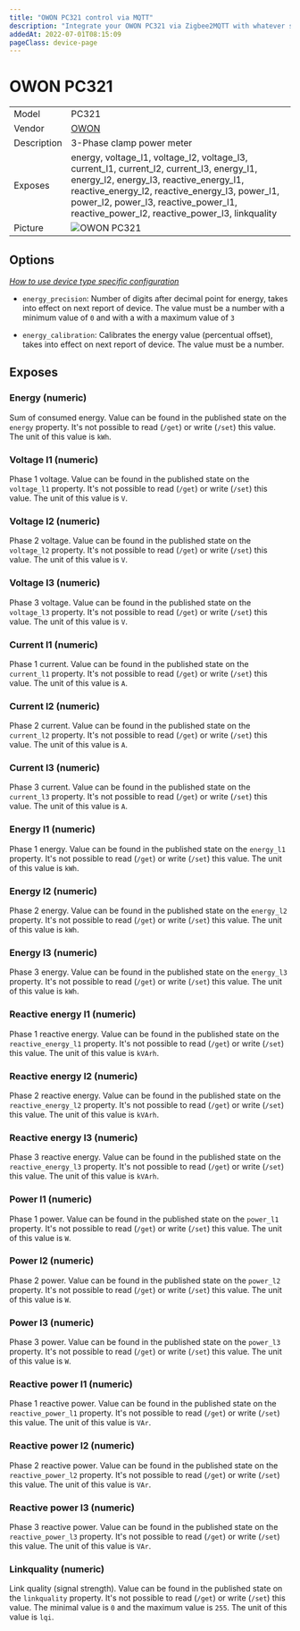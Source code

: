 ```yaml
---
title: "OWON PC321 control via MQTT"
description: "Integrate your OWON PC321 via Zigbee2MQTT with whatever smart home infrastructure you are using without the vendor's bridge or gateway."
addedAt: 2022-07-01T08:15:09
pageClass: device-page
---
```


<!-- !!!! -->
<!-- ATTENTION: This file is auto-generated through docgen! -->
<!-- You can only edit the "Notes"-Section between the two comment lines "Notes BEGIN" and "Notes END". -->
<!-- Do not use h1 or h2 heading within "## Notes"-Section. -->
<!-- !!!! -->

# OWON PC321

|     |     |
|-----|-----|
| Model | PC321  |
| Vendor  | [OWON](/supported-devices/#v=OWON)  |
| Description | 3-Phase clamp power meter |
| Exposes | energy, voltage_l1, voltage_l2, voltage_l3, current_l1, current_l2, current_l3, energy_l1, energy_l2, energy_l3, reactive_energy_l1, reactive_energy_l2, reactive_energy_l3, power_l1, power_l2, power_l3, reactive_power_l1, reactive_power_l2, reactive_power_l3, linkquality |
| Picture | ![OWON PC321](https://www.zigbee2mqtt.io/images/devices/PC321.jpg) |


<!-- Notes BEGIN: You can edit here. Add "## Notes" headline if not already present. -->


<!-- Notes END: Do not edit below this line -->



## Options
*[How to use device type specific configuration](../guide/configuration/devices-groups.md#specific-device-options)*

* `energy_precision`: Number of digits after decimal point for energy, takes into effect on next report of device. The value must be a number with a minimum value of `0` and with a with a maximum value of `3`

* `energy_calibration`: Calibrates the energy value (percentual offset), takes into effect on next report of device. The value must be a number.


## Exposes

### Energy (numeric)
Sum of consumed energy.
Value can be found in the published state on the `energy` property.
It's not possible to read (`/get`) or write (`/set`) this value.
The unit of this value is `kWh`.

### Voltage l1 (numeric)
Phase 1 voltage.
Value can be found in the published state on the `voltage_l1` property.
It's not possible to read (`/get`) or write (`/set`) this value.
The unit of this value is `V`.

### Voltage l2 (numeric)
Phase 2 voltage.
Value can be found in the published state on the `voltage_l2` property.
It's not possible to read (`/get`) or write (`/set`) this value.
The unit of this value is `V`.

### Voltage l3 (numeric)
Phase 3 voltage.
Value can be found in the published state on the `voltage_l3` property.
It's not possible to read (`/get`) or write (`/set`) this value.
The unit of this value is `V`.

### Current l1 (numeric)
Phase 1 current.
Value can be found in the published state on the `current_l1` property.
It's not possible to read (`/get`) or write (`/set`) this value.
The unit of this value is `A`.

### Current l2 (numeric)
Phase 2 current.
Value can be found in the published state on the `current_l2` property.
It's not possible to read (`/get`) or write (`/set`) this value.
The unit of this value is `A`.

### Current l3 (numeric)
Phase 3 current.
Value can be found in the published state on the `current_l3` property.
It's not possible to read (`/get`) or write (`/set`) this value.
The unit of this value is `A`.

### Energy l1 (numeric)
Phase 1 energy.
Value can be found in the published state on the `energy_l1` property.
It's not possible to read (`/get`) or write (`/set`) this value.
The unit of this value is `kWh`.

### Energy l2 (numeric)
Phase 2 energy.
Value can be found in the published state on the `energy_l2` property.
It's not possible to read (`/get`) or write (`/set`) this value.
The unit of this value is `kWh`.

### Energy l3 (numeric)
Phase 3 energy.
Value can be found in the published state on the `energy_l3` property.
It's not possible to read (`/get`) or write (`/set`) this value.
The unit of this value is `kWh`.

### Reactive energy l1 (numeric)
Phase 1 reactive energy.
Value can be found in the published state on the `reactive_energy_l1` property.
It's not possible to read (`/get`) or write (`/set`) this value.
The unit of this value is `kVArh`.

### Reactive energy l2 (numeric)
Phase 2 reactive energy.
Value can be found in the published state on the `reactive_energy_l2` property.
It's not possible to read (`/get`) or write (`/set`) this value.
The unit of this value is `kVArh`.

### Reactive energy l3 (numeric)
Phase 3 reactive energy.
Value can be found in the published state on the `reactive_energy_l3` property.
It's not possible to read (`/get`) or write (`/set`) this value.
The unit of this value is `kVArh`.

### Power l1 (numeric)
Phase 1 power.
Value can be found in the published state on the `power_l1` property.
It's not possible to read (`/get`) or write (`/set`) this value.
The unit of this value is `W`.

### Power l2 (numeric)
Phase 2 power.
Value can be found in the published state on the `power_l2` property.
It's not possible to read (`/get`) or write (`/set`) this value.
The unit of this value is `W`.

### Power l3 (numeric)
Phase 3 power.
Value can be found in the published state on the `power_l3` property.
It's not possible to read (`/get`) or write (`/set`) this value.
The unit of this value is `W`.

### Reactive power l1 (numeric)
Phase 1 reactive power.
Value can be found in the published state on the `reactive_power_l1` property.
It's not possible to read (`/get`) or write (`/set`) this value.
The unit of this value is `VAr`.

### Reactive power l2 (numeric)
Phase 2 reactive power.
Value can be found in the published state on the `reactive_power_l2` property.
It's not possible to read (`/get`) or write (`/set`) this value.
The unit of this value is `VAr`.

### Reactive power l3 (numeric)
Phase 3 reactive power.
Value can be found in the published state on the `reactive_power_l3` property.
It's not possible to read (`/get`) or write (`/set`) this value.
The unit of this value is `VAr`.

### Linkquality (numeric)
Link quality (signal strength).
Value can be found in the published state on the `linkquality` property.
It's not possible to read (`/get`) or write (`/set`) this value.
The minimal value is `0` and the maximum value is `255`.
The unit of this value is `lqi`.


